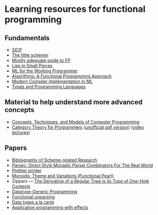 # Learning resources for functional programming

## Fundamentals

* [SICP](https://mitpress.mit.edu/9780262510875/structure-and-interpretation-of-computer-programs/)
* [The little schemer](https://mitpress.mit.edu/9780262560993/the-little-schemer/)
* [Mostly adequate guide to FP](https://mostly-adequate.gitbooks.io/mostly-adequate-guide/)
* [Lisp in Small Pieces](https://www.amazon.com/Lisp-Small-Pieces-Christian-Queinnec/dp/0521545668)
* [ML for the Working Programmer](http://www.cl.cam.ac.uk/~lp15/MLbook/)
* [Algorithms: A Functional Programming Approach](https://www.iro.umontreal.ca/~lapalme/Algorithms-functional.html)
* [Modern Compiler Implementation in ML](https://www.amazon.com/Modern-Compiler-Implementation-Andrew-Appel/dp/0521607647)
* [Types and Programming Languages](https://www.cis.upenn.edu/~bcpierce/tapl/)

## Material to help understand more advanced concepts

* [Concepts, Techniques, and Models of Computer Programming](https://mitpress.mit.edu/9780262220699/concepts-techniques-and-models-of-computer-programming/)
* [Category Theory for Programmers](https://bartoszmilewski.com/2014/10/28/category-theory-for-programmers-the-preface/) ([unofficial pdf version](https://github.com/hmemcpy/milewski-ctfp-pdf)) ([video lectures](https://www.youtube.com/playlist?list=PLbgaMIhjbmEnaH_LTkxLI7FMa2HsnawM_)) 

## Papers

* [Bibliography of Scheme-related Research](http://library.readscheme.org)
* [Parsec: Direct Style Monadic Parser Combinators For The Real World](https://www.microsoft.com/en-us/research/wp-content/uploads/2016/02/parsec-paper-letter.pdf)
* [Prettier printer](https://homepages.inf.ed.ac.uk/wadler/papers/prettier/prettier.pdf)
* [Monoids: Theme and Variations (Functional Pearl)](http://ozark.hendrix.edu/~yorgey/pub/monoid-pearl.pdf)
* Zippers — [The Derivative of a Regular Type is its Type of One-Hole Contexts](http://strictlypositive.org/diff.pdf)
* [Datatype-Generic Programming](http://www.cs.ox.ac.uk/jeremy.gibbons/publications/dgp.pdf)
* [Functional unparsing](http://www.brics.dk/RS/98/12/BRICS-RS-98-12.pdf)
* [Data types a la carte](https://www.cambridge.org/core/journals/journal-of-functional-programming/article/data-types-a-la-carte/14416CB20C4637164EA9F77097909409#)
* [Applicative programming with effects](http://www.staff.city.ac.uk/~ross/papers/Applicative.pdf)



